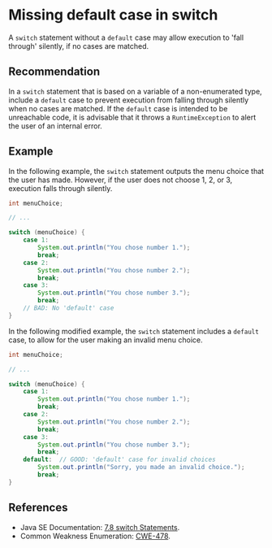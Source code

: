 # Missing default case in switch
A `switch` statement without a `default` case may allow execution to 'fall through' silently, if no cases are matched.


## Recommendation
In a `switch` statement that is based on a variable of a non-enumerated type, include a `default` case to prevent execution from falling through silently when no cases are matched. If the `default` case is intended to be unreachable code, it is advisable that it throws a `RuntimeException` to alert the user of an internal error.


## Example
In the following example, the `switch` statement outputs the menu choice that the user has made. However, if the user does not choose 1, 2, or 3, execution falls through silently.


```java
int menuChoice;

// ...

switch (menuChoice) {
    case 1:
        System.out.println("You chose number 1.");
        break;
    case 2:
        System.out.println("You chose number 2.");
        break;
    case 3:
        System.out.println("You chose number 3.");
        break;
    // BAD: No 'default' case
}
```
In the following modified example, the `switch` statement includes a `default` case, to allow for the user making an invalid menu choice.


```java
int menuChoice;

// ...

switch (menuChoice) {
    case 1:
        System.out.println("You chose number 1.");
        break;
    case 2:
        System.out.println("You chose number 2.");
        break;
    case 3:
        System.out.println("You chose number 3.");
        break;
    default:  // GOOD: 'default' case for invalid choices
        System.out.println("Sorry, you made an invalid choice.");
        break;
}
```

## References
* Java SE Documentation: [7.8 switch Statements](https://www.oracle.com/java/technologies/javase/codeconventions-statements.html#468).
* Common Weakness Enumeration: [CWE-478](https://cwe.mitre.org/data/definitions/478.html).
